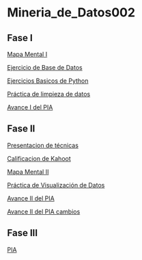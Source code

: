 # Mineria_de_Datos002

## Fase I

[Mapa Mental I](https://github.com/robertoduenas/Mineria_de_Datos002/blob/main/MapaMental_1_1797033.pdf)

[Ejercicio de Base de Datos](https://github.com/lizbethaltamirano/MIneria_de_Datos/blob/Mineria_de_Datos/Ej1_BasesDatos_Equipo_2.pdf)

[Ejercicios Basicos de Python](https://github.com/robertoduenas/Mineria_de_Datos002/blob/main/Ej_Python_1797033.ipynb)

[Práctica de limpieza de datos](https://github.com/lizbethaltamirano/MIneria_de_Datos/blob/Mineria_de_Datos/Ej_Limpieza_2.ipynb)

[Avance I del PIA](https://github.com/lizbethaltamirano/MIneria_de_Datos/blob/Mineria_de_Datos/Avance1_PIA_2.ipynb)

## Fase II

[Presentacion de técnicas](https://github.com/lizbethaltamirano/MIneria_de_Datos/blob/Mineria_de_Datos/Presentacion_RegresionLineal_2.pdf)

[Calificacion de Kahoot](https://github.com/robertoduenas/Mineria_de_Datos002/blob/main/Calificaci%C3%B3n_Regresion-Lineal_Equipo-2.pdf)

[Mapa Mental II](https://github.com/robertoduenas/Mineria_de_Datos002/blob/main/MapaMental_2_1797033.pdf)

[Práctica de Visualización de Datos](https://github.com/robertoduenas/Mineria_de_Datos002/blob/main/Visualizacion_2.ipynb)

[Avance II del PIA](https://github.com/lizbethaltamirano/MIneria_de_Datos/blob/Mineria_de_Datos/AvancePIA_II_002_2.ipynb)

[Avance II del PIA cambios](https://github.com/lizbethaltamirano/MIneria_de_Datos/blob/Mineria_de_Datos/pia%20(2).ipynb)

## Fase III

[PIA](https://github.com/lizbethaltamirano/MIneria_de_Datos/blob/Mineria_de_Datos/Asegurate%20de%20usar%20contrincantes%20apropiados%2C%20ya%20que%20estas%20peleas%20no%20son%20faciles...%20Pokemon%20GO!%20(10).pdf)
